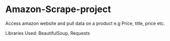 # Amazon-Scrape-project
Access amazon website and pull data on a product e.g Price, title, price etc.

Libraries Used:
BeautifulSoup,
Requests
